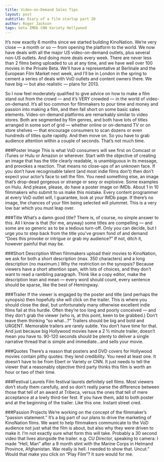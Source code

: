 ```yaml
---
title: Video-on-Demand Sales Tips
layout: post
subtitle: Diary of a film startup part 20
author: Roger Jackson
tags: beta IMDb CNN Variety Hollywood
---
```

It’s now exactly 6 months since we started building KinoNation. We’re very close — a month or so — from opening the platform to the world. We now have deals with all the major US video-on-demand outlets, plus several non-US outlets. And doing more deals every week. There are never less than 2 films being uploaded to us at any time, and we have well over 100 movies in the Private Beta. We’ll have a representative at Berlinale and the European Film Market next week, and I’ll be in London in the spring to cement a series of deals with VoD outlets and content owners there. We have big — but also realistic — plans for 2013.

So I now feel moderately qualified to give advice on how to make a film stand out from the crowd — and it’s VERY crowded — in the world of video-on-demand. It’s all too common for filmmakers to pour time and money and passion into making a film, and then fall short on some basic sales elements. Video-on-demand platforms are remarkably similar to video stores. Both are segmented by film genres, and both have lots of titles arranged in some sort of grid — whether online or on-demand TV or on store shelves — that encourage consumers to scan dozens or even hundreds of titles quite rapidly. And then move on. So you have to grab audience attention within a couple of seconds. That’s not much time.

###Poster Image
This is what VoD consumers will see first on Comcast or iTunes or Hulu or Amazon or wherever. Start with the objective of creating an image that has the title clearly readable, is unambiguous in its message, and provokes a reaction. That means no close-ups of an unknown face. If you don’t have recognisable talent (and most indie films don’t) then don’t expect your actor’s face to sell the film. You need something else, an image that’s drop-dead gorgeous or strange or sexy or explosive. Some examples on Hulu. And please, please, do have a poster image on IMDb. About 1 in 10 filmmakers who submit to us make this mistake. Every content programmer at every VoD outlet will, I guarantee, look at your IMDb page. If there’s no image, the chances of your film being selected will plummet. This is a very low bar which you must leap over.

###Title
What’s a damn good title? There is, of course, no simple answer to this. All I know is that (for me, anyway) some titles are compelling — and some are so generic as to be a tedious turn-off. Only you can decide, but I urge you to step back from the title you’ve grown fond of and demand “Does this provoke or intrigue or grab my audience?” If not, ditch it, however painful that may be.

###Short Description
When filmmakers upload their movies to KinoNation, we ask for both a short description (max. 350 characters) and a long description (no maximum.) Why the restriction on the synopsis? Because viewers have a short attention span, with lots of choices, and they don’t want to read a rambling paragraph. Think like a copy editor, make the description lean and mean — every word should count, every sentence should be sparse, like the best of Hemingway.

###Trailer
If the viewer is engaged by the poster and title (and perhaps the synopsis) then hopefully she will click on the trailer. This is where you should close the deal, but unfortunately many otherwise excellent indie films fail at this hurdle. Often they’re too long and poorly conceived — and they don’t grab the viewer (who is, at this point, keen to be grabbed.) Don’t leave them thinking “so what…?” Trailers should be big and bold and URGENT. Memorable trailers are rarely subtle. You don’t have time for that. And just because big Hollywood movies have a 2 ½ minute trailer, doesn’t mean you have to. 90-120 seconds should be plenty to deliver a single narrative thread that is simple and immediate…and sells your movie.

###Quotes
There’s a reason that posters and DVD covers for Hollywood movies contain pithy quotes: they lend credibility. You need at least one. It doesn’t have to be from Ebert or Variety or CNN. It just needs to tell the viewer that a reasonably objective third party thinks this film is worth an hour or two of their time.

###Festival Laurels
Film festival laurels definitely sell films. Most viewers don’t study them carefully, and so don’t really parse the difference between those that tell of an award at Tribeca, versus the ones that tell of mere acceptance at a lowly third-tier fest. If you have them, add to both poster and at the beginning of the trailer. Like this one. Instant street cred.

###Passion Projects
We’re working on the concept of the filmmaker’s “passion statement.” It’s a big part of our plans to drive the marketing of KinoNation films. We want to help filmmakers communicate to the VoD audience not just what the film is about, but also why they were driven to make it. I’m not exactly sure what form this will take. Probably a 30 second video that lives alongside the trailer. e.g. CU Director, speaking to camera: I made “Hell, Man” after a 9 month stint with the Marine Corps in Helmand Province, Afghanistan. War really is hell. I needed to show that. Uncut.” Would that make you click on “Play Film”? It sure would for me.
